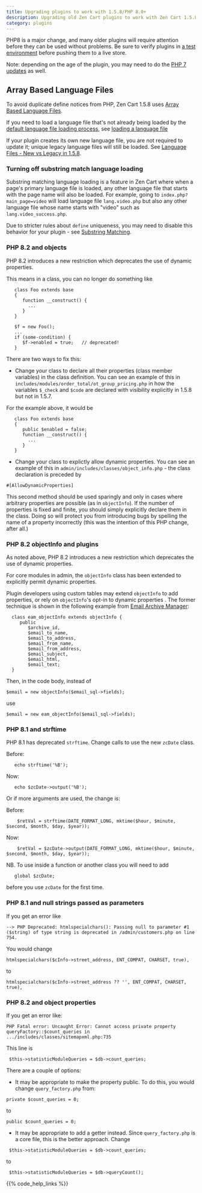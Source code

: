 ```yaml
---
title: Upgrading plugins to work with 1.5.8/PHP 8.0+ 
description: Upgrading old Zen Cart plugins to work with Zen Cart 1.5.8
category: plugins
---
```


PHP8 is a major change, and many older plugins will require attention before they can be used without problems.   Be sure to verify plugins in [a test environment](/user/running/local_testing/) before pushing them to a live store. 

Note: depending on the age of the plugin, you may need to do the [PHP 7 updates](/user/upgrading/php_warnings/) as well.

## Array Based Language Files 
To avoid duplicate define notices from PHP, Zen Cart 1.5.8 uses [Array Based Language Files](/dev/code/158_language_files/).

If you need to load a language file that's not already being loaded by the [default language file loading process](/dev/plugins/language_files/), see [loading a language file](/dev/code/158_language_files/#loading-a-language-file)

If your plugin creates its own new language file, you are not required to update it; unique legacy language files will still be loaded.  See [Language Files - New vs Legacy in 1.5.8](/dev/code/158_order_language_files/).

### Turning off substring match language loading 
Substring matching language loading is a feature in Zen Cart where when a page's primary language file is loaded, any other language file that starts with the page name will also be loaded.  For example, going to `index.php?main_page=video` will load language file `lang.video.php` but also any other language file whose name starts with "video" such as `lang.video_success.php`.

Due to stricter rules about `define` uniqueness, you may need to disable 
this behavior for your plugin - see [Substring Matching](/dev/code/158_order_language_files/#substring-matching).

### PHP 8.2 and objects 
PHP 8.2 introduces a new restriction which deprecates the use of dynamic properties.  

This means in a class, you can no longer do something like 

```
   class Foo extends base 
   {
      function __construct() {
        ...
      }
   }

   $f = new Foo(); 
   ...
   if (some-condition) { 
      $f->enabled = true;   // deprecated! 
   }
```

There are two ways to fix this: 
- Change your class to declare all their properties (class member variables) in the class definition.  You can see an example of this in `includes/modules/order_total/ot_group_pricing.php` in how the variables `$_check` and `$code` are declared with visibility explicitly in 1.5.8 but not in 1.5.7. 

For the example above, it would be 

```
   class Foo extends base 
   {
      public $enabled = false; 
      function __construct() {
        ...
      }
   }
```

- Change your class to explictly allow dynamic properties.  You can see an example of this in `admin/includes/classes/object_info.php` - the class declaration is preceded by 

```
#[AllowDynamicProperties]
```

This second method should be used sparingly and only in cases where arbitrary properties are possible (as in `objectInfo`).  If the number of properties is fixed and finite, you should simply explicitly declare them in the class.  Doing so will protect you from introducing bugs by spelling the name of a property incorrectly (this was the intention of this PHP change, after all.)

### PHP 8.2 objectInfo and plugins 

As noted above, PHP 8.2 introduces a new restriction which deprecates the use of dynamic properties.  

For core modules in admin, the `objectInfo` class has been extended to explicitly permit dynamic properties. 

Plugin developers using custom tables may extend `objectInfo` to add properties, or rely on `objectInfo`'s opt-in to dynamic properties .  The former technique is shown in the following example from [Email Archive Manager](https://www.zen-cart.com/downloads.php?do=file&id=101): 

```
  class eam_objectInfo extends objectInfo {
     public 
        $archive_id, 
        $email_to_name,
        $email_to_address,
        $email_from_name,
        $email_from_address,
        $email_subject,
        $email_html,
        $email_text; 
  }

```

Then, in the code body, instead of  

```
$email = new objectInfo($email_sql->fields);
``` 

use 

```
$email = new eam_objectInfo($email_sql->fields);
```

### PHP 8.1 and strftime 

PHP 8.1 has deprecated `strftime`.  Change calls to use the new `zcDate` class.

Before:
```
   echo strftime('%B');
```

Now:
```
   echo $zcDate->output('%B'); 
```

Or if more arguments are used, the change is: 

Before: 
```
    $retVal = strftime(DATE_FORMAT_LONG, mktime($hour, $minute, $second, $month, $day, $year));
```

Now:
```
    $retVal = $zcDate->output(DATE_FORMAT_LONG, mktime($hour, $minute, $second, $month, $day, $year));
```


NB. To use inside a function or another class you will need to add 
```
   global $zcDate;
```
before you use `zcDate` for the first time.

### PHP 8.1 and null strings passed as parameters

If you get an error like 

```
--> PHP Deprecated: htmlspecialchars(): Passing null to parameter #1 ($string) of type string is deprecated in /admin/customers.php on line 754.
```

You would change 

```
htmlspecialchars($cInfo->street_address, ENT_COMPAT, CHARSET, true),
```

to 

```
htmlspecialchars($cInfo->street_address ?? '', ENT_COMPAT, CHARSET, true),
```


### PHP 8.2 and object properties 

If you get an error like: 

```
PHP Fatal error: Uncaught Error: Cannot access private property queryFactory::$count_queries in .../includes/classes/sitemapxml.php:735
```

This line is 
```
 $this->statisticModuleQueries = $db->count_queries;
```

There are a couple of options: 

- It may be appropriate to make the property public.  To do this, you would change `query_factory.php` from: 

```
private $count_queries = 0;
```
to
```
public $count_queries = 0;
```

- It may be appropriate to add a getter instead. Since `query_factory.php` is a core file, this is the better approach.  Change 

```
 $this->statisticModuleQueries = $db->count_queries;
```
to

```
 $this->statisticModuleQueries = $db->queryCount(); 
```



{{% code_help_links %}} 

